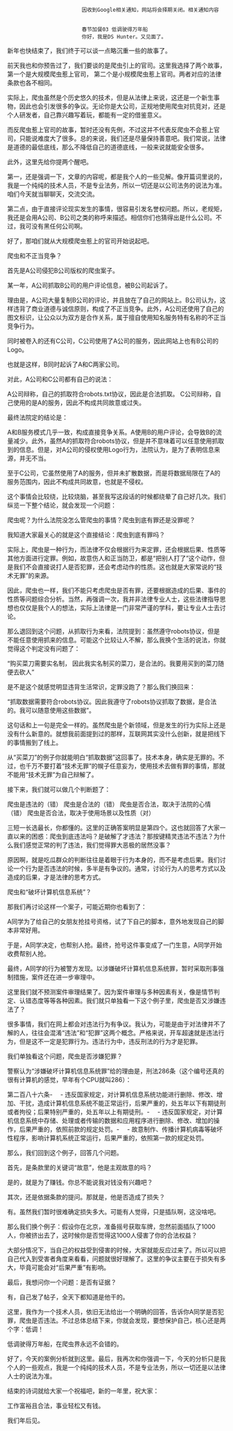 
                            
                            因收到Google相关通知，网站将会择期关闭。相关通知内容
                            
                            
                            春节加餐03 低调驶得万年船
                            你好，我是DS Hunter。又见面了。

新年也快结束了，我们终于可以谈一点略沉重一些的故事了。

前天我也和你预告过了，我们要谈的是爬虫引上的官司。这里我选择了两个故事，第一个是大规模爬虫惹上官司， 第二个是小规模爬虫惹上官司。两者对应的法律条款也各不相同。

实际上，爬虫虽然是个历史悠久的技术，但是从法律上来说，这还是一个新生事物，因此也会引发很多的争议。无论你是大公司，正规地使用爬虫对抗竞对，还是个人研发者，自己靠兴趣写着玩，都能有一定的借鉴意义。

而反爬虫惹上官司的故事，暂时还没有先例，不过这并不代表反爬虫不会惹上官司，只能说难度大了很多。总的来说，我们还是尽量保持善意吧。我们常说，法律是道德的最低底线，那么不降低自己的道德底线，一般来说就能安全很多。

此外，这里先给你提两个醒吧。

第一，还是强调一下，文章的内容呢，都是我个人的一些见解。像开篇词里说的，我是一个纯纯的技术人员，不是专业法务，所以一切还是以公司法务的说法为准。咱们今天就当聊聊天，交流交流。

第二点，由于直接评论现实发生的事情，很容易引发名誉权问题。所以，老规矩，我还是会用A公司、B公司之类的称呼来描述。相信你们也猜得出是什么公司。不过，我可没有黑任何公司啊。

好了，那咱们就从大规模爬虫惹上的官司开始说起吧。

爬虫和不正当竞争？

首先是A公司侵犯B公司版权的爬虫案子。

某一年，A公司抓取B公司的用户评论信息，被B公司起诉了。

理由是，A公司大量复制B公司的评论，并且放在了自己的网站上。B公司认为，这样违背了商业道德与诚信原则，构成了不正当竞争。此外，A公司还使用了自己的图文标识，让公众以为双方是合作关系，属于擅自使用知名服务特有名称的不正当竞争行为。

同时被卷入的还有C公司，C公司使用了A公司的服务，因此网站上也有B公司的Logo。

也就是这样，B同时起诉了A和C两家公司。



对此，A公司和C公司都有自己的说法：


A公司辩称，自己的抓取符合robots.txt协议，因此是合法抓取。
C公司辩称，自己使用的是A的服务，因此不构成共同故意或过失。


最终法院定的结论是：

A和B服务模式几乎一致，构成直接竞争关系。A使用B的用户评论，会导致B的流量减少。此外，虽然A的抓取符合robots协议，但是并不意味着可以任意使用抓取到的信息。但是，对A公司的侵权使用Logo行为，法院认为，是为了表明信息来源，并无不当。

至于C公司，它虽然使用了A的服务，但并未扩散数据，而是将数据局限在了A的服务范围内，因此不构成共同故意，也就是不侵权。

这个事情会比较绕，比较烧脑，甚至我写这段话的时候都绕晕了自己好几次。我们纵览一下整个结论，就会发现一个问题：

爬虫呢？为什么法院没怎么管爬虫的事情？爬虫到底有罪还是没罪呢？

我知道大家最关心的就是这个直接结论：爬虫到底有罪吗？

实际上，爬虫是一种行为，而法律不仅会根据行为来定罪，还会根据后果、性质等其他方面进行定罪。例如，故意伤人和正当防卫，都是“把别人打了”这个动作，但是我们不会直接说打人是否犯罪，还会考虑动作的性质。这也就是大家常说的“技术无罪”的来源。

因此，爬虫也一样，我们不能只考虑爬虫是否有罪，还要根据造成的后果、事件的性质等问题综合分析。当然，再强调一次，我并非法律专业人士，这些法律指导思想也仅仅是我个人的想法，实际上法律是一门非常严谨的学科，要让专业人士去讨论。

那么退回到这个问题，从抓取行为来看，法院提到：虽然遵守robots协议，但是不能任意使用抓来的信息。可能这个比较让人不解，那么我换个生活的说法，你就觉得这个判定没有问题了：

“购买菜刀需要实名制， 因此我实名制买的菜刀，是合法的。我要用买到的菜刀随便去砍人”

是不是这个就感觉明显违背生活常识，定罪没跑了？那么我们换回来：

“抓取数据需要符合robots协议。因此我遵守了robots协议抓取了数据，是合法的。我可以随意使用这些数据”。

这句话和上一句是完全一样的。虽然爬虫是个新领域，但是发生的行为实际上还是没有什么新意的。就想我前面提到过的那样，互联网其实没什么创新，就是把线下的事情搬到了线上。

从“买菜刀”的例子你就能明白“抓取数据”这回事了。技术本身，确实是无罪的。不过，也千万不要打着“技术无罪”的幌子任意妄为，使用技术去做有罪的事情，那就不能用“技术无罪”为自己辩解了。

接下来，我们就可以做几个判断题了：


爬虫是违法的（错）
爬虫是合法的（错）
爬虫是否合法，取决于法院的心情（错）
爬虫是否合法，取决于使用场景以及性质（对）


三短一长选最长，你都懂的。这里的正确答案明显是第四个。这也就回答了大家一直以来的困惑：爬虫到底违法吗？是破解了才违法？那按键精灵违法不违法？为什么我们感觉正常的判了违法，我们觉得罪大恶极的居然没事？

原因啊，就是吃瓜群众的判断往往是着眼于行为本身的，而不是考虑后果。我们讨论一个行为是否违法的时候，多半是有争议的。通常，讨论行为人的思考方式以及造成的后果，才是法律的思考方式。

爬虫和“破坏计算机信息系统”？

那我们再讨论这样一个案子，可能近期你也看到了：

A同学为了给自己的女朋友抢挂号资格，试了下自己的脚本，意外地发现自己的脚本非常好用。

于是，A同学决定，也帮别人抢。最终，抢号这件事变成了一门生意，A同学开始收费帮别人抢。

最终，A同学的行为被警方发现。以涉嫌破坏计算机信息系统罪，暂时采取刑事强制措施，案件还在进一步审理中。

这里我们就不预测案件审理结果了。因为案件审理与多种因素有关，像是情节判定、认错态度等等各种因素。我们就只单独看一下这个例子里，爬虫是否又涉嫌违法了？

很多事情，我们在网上都会对违法行为有争议。我认为，可能是由于对法律并不了解的人，往往会混淆“违法”和“犯罪”这两个概念。严格来说，开车超速就是违法行为，但是这不一定是犯罪行为。违法行为中，违反刑法的行为才是犯罪。

我们单独看这个问题，爬虫是否涉嫌犯罪？

警察认为“涉嫌破坏计算机信息系统罪”给的理由是，刑法286条（这个编号还真的很有计算机的感觉，早年有个CPU就叫286）：


第二百八十六条-
　-
违反国家规定，对计算机信息系统功能进行删除、修改、增加、干扰，造成计算机信息系统不能正常运行，后果严重的，处五年以下有期徒刑或者拘役；后果特别严重的，处五年以上有期徒刑。-
　-
违反国家规定，对计算机信息系统中存储、处理或者传输的数据和应用程序进行删除、修改、增加的操作，后果严重的，依照前款的规定处罚。-
　-
故意制作、传播计算机病毒等破坏性程序，影响计算机系统正常运行，后果严重的，依照第一款的规定处罚。


那么，我们回到这个例子，回答几个问题。

首先，是条款里的关键词“故意”，他是主观故意的吗？

是的，就是为了赚钱。你总不能说我对钱没有兴趣吧？

其次，还是依据条款的提问。那就是，他是否造成了损失？

有。虽然我们暂时很难确定损失多大。可能有人觉得，只是插队啊，这没啥吧。

那么我们换个例子：假设你在北京，准备摇号获取车牌，忽然前面插队了1000人，你被挤出去了，这时候你是否觉得这1000人侵害了你的合法权益？

大部分情况下，当自己的权益受到侵害的时候，大家就能反应过来了。所以可以把自己代入到受害者角度来看看，问题就很好理解了。这里的争议主要在于损失有多大，毕竟可能会对“后果严重”有影响。

最后，我想问你一个问题：是否有证据？

有，自己发了帖子，全天下都知道是他干的。

这里，我作为一个技术人员，依旧无法给出一个明确的回答，告诉你A同学是否犯罪，爬虫是否违法。不过总体总结下来，你就会发现，要想保护自己，核心还是两个字：低调！

低调驶得万年船，在爬虫界永远不会错的。

好了，今天的案例分析就到这里。最后，我再次和你强调一下，今天的分析只是我个人的一些观点，我是一个纯纯的技术人员，不是专业法务，所以一切还是以法律人士的说法为准。

结束的诗词就给大家一个祝福吧，新的一年里，祝大家：

工作富裕且合法，事业轻松又有钱。

我们年后见。

                        
                        
                            